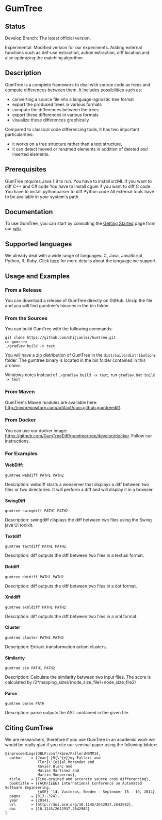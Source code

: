 # GumTree

## Status
Develop Branch: The latest official version.

Experimental: Modified version for our experiments. Adding external functions such as def-use extraction, action extraction, diff location and also optimizing the matching algorithm.

## Description

GumTree is a complete framework to deal with source code as trees and compute differences between them. It includes possibilities such as:
* converting a source file into a language-agnostic tree format
* export the produced trees in various formats
* compute the differences between the trees
* export these differences in various formats
* visualize these differences graphically

Compared to classical code differencing tools, it has two important particularities:
* it works on a tree structure rather than a text structure,
* it can detect moved or renamed elements in addition of deleted and inserted elements.

## Prerequisites

GumTree requires Java 1.9 to run.
You have to install srcML if you want to diff C++ and C# code
You have to install cgum if you want to diff C code
You have to install pythonparser to diff Python code
All external tools have to be available in your system's path.

## Documentation

To use GumTree, you can start by consulting the [Getting Started](https://github.com/GumTreeDiff/gumtree/wiki/Getting-Started) page from our [wiki](https://github.com/GumTreeDiff/gumtree/wiki).

## Supported languages

We already deal with a wide range of languages: C, Java, JavaScript, Python, R, Ruby. Click [here](https://github.com/GumTreeDiff/gumtree/wiki/Languages) for more details about the language we support.

## Usage and Examples

### From a Release
You can download a release of GumTree directly on GitHub. 
Unzip the file and you will find gumtree's binaries in the bin folder.

### From the Sources
You can build GumTree with the following commands:

```
git clone https://github.com/chijianlei/Gumtree.git
cd gumtree
./gradlew build -x test
```
You will have a zip distribution of GumTree in the `dist/build/distributions` folder. The gumtree binary is located in the bin folder contained in this archive.

Windows notes
Instead of `./gradlew build -x test`, run `gradlew.bat build -x test`

### From Maven
GumTree's Maven modules are available here: http://mvnrepository.com/artifact/com.github.gumtreediff.

### From Docker
You can use our docker image: https://github.com/GumTreeDiff/gumtree/tree/develop/docker. Follow our instructions.

### For Examples 

#### WebDiff:
```
gumtree webdiff PATH1 PATH2
```
Description: webdiff starts a webserver that displays a diff between two files or two directories.
It will perform a diff and will display it in a browser.

#### SwingDiff
```
gumtree swingdiff PATH1 PATH2
```
Description: swingdiff displays the diff between two files using the Swing java UI toolkit.

#### Textdiff
```
gumtree textdiff PATH1 PATH2
```
Description: diff outputs the diff between two files in a textual format.

#### Dotdiff
```
gumtree dotdiff PATH1 PATH2
```
Description: diff outputs the diff between two files in a dot format.

#### Xmldiff
```
gumtree axmldiff PATH1 PATH2
```
Description: diff outputs the diff between two files in a xml format.

#### Cluster
```
gumtree cluster PATH1 PATH2
```
Description: Extract transformation action clusters.

#### Similarity
```
gumtree sim PATH1 PATH2
```
Description: Calculate the similarity between two input files.
The score is calculated by (2*mapping\_size)/(node\_size\_file1+node\_size\_file2)

#### Parse
```
gumtree parse PATH
```
Description: parse outputs the AST contained in the given file.

## Citing GumTree

We are researchers, therefore if you use GumTree in an academic work we would be really glad if you cite our seminal paper using the following bibtex:

```
@inproceedings{DBLP:conf/kbse/FalleriMBMM14,
  author    = {Jean{-}R{\'{e}}my Falleri and
               Flor{\'{e}}al Morandat and
               Xavier Blanc and
               Matias Martinez and
               Martin Monperrus},
  title     = {Fine-grained and accurate source code differencing},
  booktitle = {{ACM/IEEE} International Conference on Automated Software Engineering,
               {ASE} '14, Vasteras, Sweden - September 15 - 19, 2014},
  pages     = {313--324},
  year      = {2014},
  url       = {http://doi.acm.org/10.1145/2642937.2642982},
  doi       = {10.1145/2642937.2642982}
}
```
